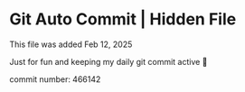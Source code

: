 # Git Auto Commit | Hidden File

This file was added Feb 12, 2025

Just for fun and keeping my daily git commit active 🤪

commit number: 466142
